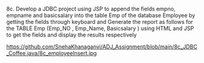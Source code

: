 8c. Develop a JDBC project using JSP to append the fields empno, empname and basicsalary  into the table Emp of the database Employee by getting the fields through keyboard and  Generate the report as follows for the TABLE Emp (Emp_NO , Emp_Name, Basicsalary ) using  HTML and JSP to get the fields and display the results respectively 


https://github.com/SnehaKhanaganvi/ADJ_Assignment/blob/main/8c_JDBC_Coffee.java/8c_employeeInsert.jpg
